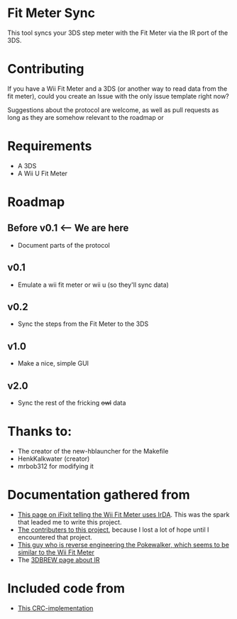 # Fit Meter Sync 
This tool syncs your 3DS step meter with the Fit Meter via the IR port of the 3DS.

# Contributing
If you have a Wii Fit Meter and a 3DS (or another way to read data from the fit meter), could you create an Issue with the only issue template right now?

Suggestions about the protocol are welcome, as well as pull requests as long as they are somehow relevant to the roadmap or 

# Requirements
* A 3DS
* A Wii U Fit Meter

# Roadmap

## Before v0.1 <-- We are here
* Document parts of the protocol

## v0.1
* Emulate a wii fit meter or wii u (so they'll sync data)

## v0.2
* Sync the steps from the Fit Meter to the 3DS

## v1.0
* Make a nice, simple GUI

## v2.0
* Sync the rest of the fricking ~~owl~~ data

# Thanks to:
* The creator of the new-hblauncher for the Makefile
* HenkKalkwater (creator)
* mrbob312 for modifying it

# Documentation gathered from
* [This page on iFixit telling the Wii Fit Meter uses IrDA](https://www.ifixit.com/Answers/View/205720/Fit+Meter+IR+emitter+freq#answer205742). This was the spark that leaded me to write this project.
* [The contributers to this project](https://github.com/RedInquisitive/3DS-Remote), because I lost a lot of hope until I encountered that project.
* [This guy who is reverse engineering the Pokewalker, which seems to be similar to the Wii Fit Meter](https://gbatemp.net/threads/pokewalker-hacking.419462/)
* The [3DBREW page about IR](https://www.3dbrew.org/wiki/IR_Services)

# Included code from
* [This CRC-implementation](http://www.rajivchakravorty.com/source-code/uncertainty/multimedia-sim/html/crc8_8c-source.html)
